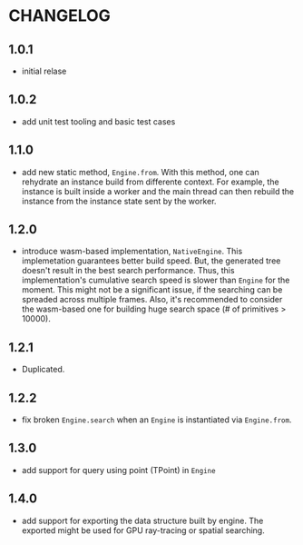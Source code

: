 # CHANGELOG

## 1.0.1
- initial relase

## 1.0.2
- add unit test tooling and basic test cases

## 1.1.0
- add new static method, `Engine.from`. With this method, one can rehydrate an instance build from differente context. For example, the instance is built inside a worker and the main thread can then rebuild the instance from the instance state sent by the worker.

## 1.2.0
- introduce wasm-based implementation, `NativeEngine`. This implemetation guarantees better build speed. But, the generated tree doesn't result in the best search performance. Thus, this implementation's cumulative search speed is slower than `Engine` for the moment. This might not be a significant issue, if the searching can be spreaded across multiple frames. Also, it's recommended to consider the wasm-based one for building huge search space (# of primitives > 10000).

## 1.2.1
- Duplicated.

## 1.2.2
- fix broken `Engine.search` when an `Engine` is instantiated via `Engine.from`.

## 1.3.0
- add support for query using point (TPoint) in `Engine`

## 1.4.0
- add support for exporting the data structure built by engine. The exported might be used for GPU ray-tracing or spatial searching.
